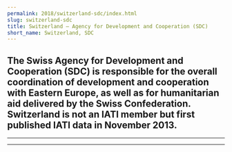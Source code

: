 ```yaml
---
permalink: 2018/switzerland-sdc/index.html
slug: switzerland-sdc
title: Switzerland – Agency for Development and Cooperation (SDC)
short_name: Switzerland, SDC
---
```

The Swiss Agency for Development and Cooperation (SDC) is responsible for the overall coordination of development and cooperation with Eastern Europe, as well as for humanitarian aid delivered by the Swiss Confederation. Switzerland is not an IATI member but first published IATI data in November 2013. 
---

---

---
